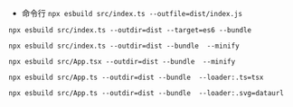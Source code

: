 - 命令行
`npx esbuild src/index.ts --outfile=dist/index.js`

`npx esbuild src/index.ts --outdir=dist --target=es6 --bundle`

`npx esbuild src/index.ts --outdir=dist --bundle  --minify`

`npx esbuild src/App.tsx --outdir=dist --bundle  --minify`

`npx esbuild src/App.ts --outdir=dist --bundle  --loader:.ts=tsx`

`npx esbuild src/App.ts --outdir=dist --bundle  --loader:.svg=dataurl`
